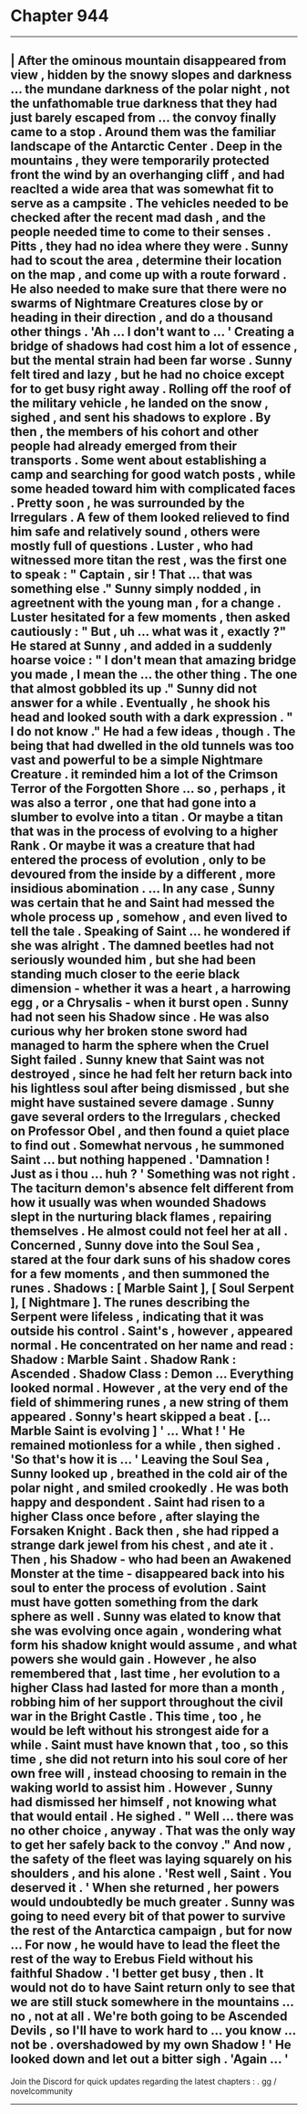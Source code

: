 
# Chapter 944


---

| After the ominous mountain disappeared from view , hidden by the snowy slopes and darkness ... the mundane darkness of the polar night , not the unfathomable true darkness that they had just barely escaped from ... the convoy finally came to a stop .
Around them was the familiar landscape of the Antarctic Center . Deep in the mountains , they were temporarily protected front the wind by an overhanging cliff , and had reaclted a wide area that was somewhat fit to serve as a campsite . The vehicles needed to be checked after the recent mad dash , and the people needed time to come to their senses .
Pitts , they had no idea where they were . Sunny had to scout the area , determine their location on the map , and come up with a route forward . He also needed to make sure that there were no swarms of Nightmare Creatures close by or heading in their direction , and do a thousand other things .
'Ah ... I don't want to ... '
Creating a bridge of shadows had cost him a lot of essence , but the mental strain had been far worse . Sunny felt tired and lazy , but he had no choice except for to get busy right away . Rolling off the roof of the military vehicle , he landed on the snow , sighed , and sent his shadows to explore .
By then , the members of his cohort and other people had already emerged from their transports . Some went about establishing a camp and searching for good watch posts , while some headed toward him with complicated faces .
Pretty soon , he was surrounded by the Irregulars . A few of them looked relieved to find him safe and relatively sound , others were mostly full of questions . Luster , who had witnessed more titan the rest , was the first one to speak :
" Captain , sir ! That ... that was something else ."
Sunny simply nodded , in agreetnent with the young man , for a change .
Luster hesitated for a few moments , then asked cautiously :
" But , uh ... what was it , exactly ?"
He stared at Sunny , and added in a suddenly hoarse voice :
" I don't mean that amazing bridge you made , I mean the ... the other thing . The one that almost gobbled its up ."
Sunny did not answer for a while . Eventually , he shook his head and looked south with a dark expression .
" I do not know ."
He had a few ideas , though .
The being that had dwelled in the old tunnels was too vast and powerful to be a simple Nightmare Creature . it reminded him a lot of the Crimson Terror of the Forgotten Shore ... so , perhaps , it was also a terror , one that had gone into a slumber to evolve into a titan . Or maybe a titan that was in the process of evolving to a higher Rank .
Or maybe it was a creature that had entered the process of evolution , only to be devoured from the inside by a different , more insidious abomination .
... In any case , Sunny was certain that he and Saint had messed the whole process up , somehow , and even lived to tell the tale .
Speaking of Saint ... he wondered if she was alright . The damned beetles had not seriously wounded him , but she had been standing much closer to the eerie black dimension - whether it was a heart , a harrowing egg , or a Chrysalis - when it burst open . Sunny had not seen his Shadow since .
He was also curious why her broken stone sword had managed to harm the sphere when the Cruel Sight failed .
Sunny knew that Saint was not destroyed , since he had felt her return back into his lightless soul after being dismissed , but she might have sustained severe damage .
Sunny gave several orders to the Irregulars , checked on Professor Obel , and then found a quiet place to find out . Somewhat nervous , he summoned Saint ... but nothing happened .
'Damnation ! Just as i thou ... huh ? '
Something was not right . The taciturn demon's absence felt different from how it usually was when wounded Shadows slept in the nurturing black flames , repairing themselves .
He almost could not feel her at all .
Concerned , Sunny dove into the Soul Sea , stared at the four dark suns of his shadow cores for a few moments , and then summoned the runes .
Shadows : [ Marble Saint ], [ Soul Serpent ], [ Nightmare ].
The runes describing the Serpent were lifeless , indicating that it was outside his control . Saint's , however , appeared normal . He concentrated on her name and read :
Shadow : Marble Saint .
Shadow Rank : Ascended .
Shadow Class : Demon ...
Everything looked normal . However , at the very end of the field of shimmering runes , a new string of them appeared .
Sonny's heart skipped a beat .
[... Marble Saint is evolving ]
' ... What ! '
He remained motionless for a while , then sighed .
'So that's how it is ... '
Leaving the Soul Sea , Sunny looked up , breathed in the cold air of the polar night , and smiled crookedly . He was both happy and despondent .
Saint had risen to a higher Class once before , after slaying the Forsaken Knight . Back then , she had ripped a strange dark jewel from his chest , and ate it . Then , his Shadow - who had been an Awakened Monster at the time - disappeared back into his soul to enter the process of evolution .
Saint must have gotten something from the dark sphere as well .
Sunny was elated to know that she was evolving once again , wondering what form his shadow knight would assume , and what powers she would gain . However , he also remembered that , last time , her evolution to a higher Class had lasted for more than a month , robbing him of her support throughout the civil war in the Bright Castle .
This time , too , he would be left without his strongest aide for a while .
Saint must have known that , too , so this time , she did not return into his soul core of her own free will , instead choosing to remain in the waking world to assist him . However , Sunny had dismissed her himself , not knowing what that would entail .
He sighed .
" Well ... there was no other choice , anyway . That was the only way to get her safely back to the convoy ."
And now , the safety of the fleet was laying squarely on his shoulders , and his alone .
'Rest well , Saint . You deserved it . '
When she returned , her powers would undoubtedly be much greater . Sunny was going to need every bit of that power to survive the rest of the Antarctica campaign , but for now ...
For now , he would have to lead the fleet the rest of the way to Erebus Field without his faithful Shadow .
'I better get busy , then . It would not do to have Saint return only to see that we are still stuck somewhere in the mountains ... no , not at all . We're both going to be Ascended Devils , so I'll have to work hard to ... you know ... not be . overshadowed by my own Shadow ! '
He looked down and let out a bitter sigh .
'Again ... '
----
Join the Discord for quick updates regarding the latest chapters : . gg / novelcommunity

---

